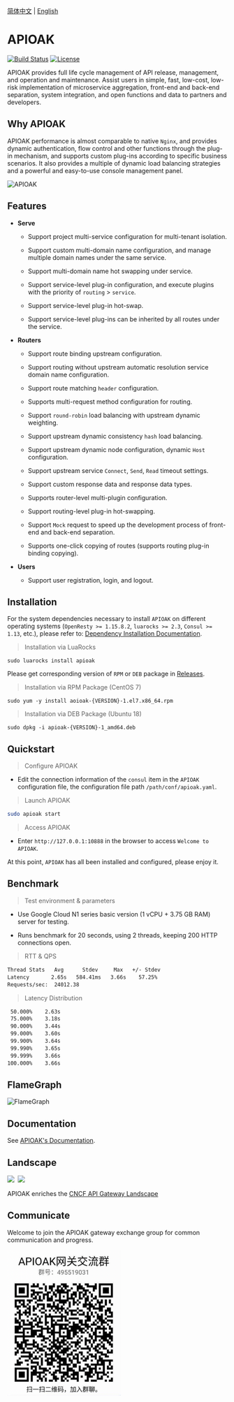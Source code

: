 [简体中文](README_CN.md) | [English](README.md)

# APIOAK

[![Build Status](https://travis-ci.org/apioak/apioak.svg?branch=master)](https://travis-ci.org/apioak/apioak)
[![License](https://img.shields.io/badge/License-Apache%202.0-blue.svg)](https://github.com/apioak/apioak/blob/master/LICENSE)

APIOAK provides full life cycle management of API release, management, and operation and maintenance. Assist users in simple, fast, low-cost, low-risk implementation of microservice aggregation, front-end and back-end separation, system integration, and open functions and data to partners and developers.


## Why APIOAK

APIOAK performance is almost comparable to native `Nginx`, and provides dynamic authentication, flow control and other functions through the plug-in mechanism, and supports custom plug-ins according to specific business scenarios. It also provides a multiple of dynamic load balancing strategies and a powerful and easy-to-use console management panel.

![APIOAK](doc/images/APIOAK-process.png)


## Features

- **Serve**

  - Support project multi-service configuration for multi-tenant isolation.

  - Support custom multi-domain name configuration, and manage multiple domain names under the same service.

  - Support multi-domain name hot swapping under service.

  - Support service-level plug-in configuration, and execute plugins with the priority of `routing` > `service`.

  - Support service-level plug-in hot-swap.

  - Support service-level plug-ins can be inherited by all routes under the service.

- **Routers**

  - Support route binding upstream configuration.

  - Support routing without upstream automatic resolution service domain name configuration.

  - Support route matching `header` configuration.

  - Supports multi-request method configuration for routing.

  - Support `round-robin` load balancing with upstream dynamic weighting.

  - Support upstream dynamic consistency `hash` load balancing.

  - Support upstream dynamic node configuration, dynamic `Host` configuration.

  - Support upstream service `Connect`, `Send`, `Read` timeout settings.

  - Support custom response data and response data types.

  - Supports router-level multi-plugin configuration.

  - Support routing-level plug-in hot-swapping.

  - Support `Mock` request to speed up the development process of front-end and back-end separation.

  - Supports one-click copying of routes (supports routing plug-in binding copying).

- **Users**

  - Support user registration, login, and logout.


## Installation

For the system dependencies necessary to install `APIOAK` on different operating systems (`OpenResty >= 1.15.8.2`, `luarocks >= 2.3`, `Consul >= 1.13`, etc.), please refer to: [Dependency Installation Documentation]( doc/en_US/install-dependencies.md).

> Installation via LuaRocks

```shell
sudo luarocks install apioak
```

Please get corresponding version of `RPM` or `DEB` package in [Releases](https://github.com/apioak/apioak/releases).

> Installation via RPM Package (CentOS 7)

```shell
sudo yum -y install aoioak-{VERSION}-1.el7.x86_64.rpm
```

> Installation via DEB Package (Ubuntu 18)

```shell
sudo dpkg -i apioak-{VERSION}-1_amd64.deb
```

## Quickstart

> Configure APIOAK

- Edit the connection information of the `consul` item in the `APIOAK` configuration file, the configuration file path `/path/conf/apioak.yaml`.

> Launch APIOAK

```bash
sudo apioak start
```

> Access APIOAK

- Enter `http://127.0.0.1:10888` in the browser to access `Welcome to APIOAK`.

At this point, `APIOAK` has all been installed and configured, please enjoy it.


## Benchmark

> Test environment & parameters

- Use Google Cloud N1 series basic version (1 vCPU + 3.75 GB RAM) server for testing.

- Runs benchmark for 20 seconds, using 2 threads, keeping 200 HTTP connections open.

> RTT & QPS

```bash
Thread Stats   Avg      Stdev     Max   +/- Stdev
Latency       2.65s   584.41ms   3.66s    57.25%
Requests/sec:  24012.38
```

> Latency Distribution

```bash
 50.000%    2.63s 
 75.000%    3.18s 
 90.000%    3.44s 
 99.000%    3.60s 
 99.900%    3.64s 
 99.990%    3.65s 
 99.999%    3.66s 
100.000%    3.66s
```

## FlameGraph

![FlameGraph](doc/images/APIOAK-flamegraph.svg)


## Documentation

See [APIOAK's Documentation](https://github.com/apioak/apioak-document).


## Landscape

<img src="https://landscape.cncf.io/images/left-logo.svg" width="150">&nbsp;&nbsp;<img src="https://landscape.cncf.io/images/right-logo.svg" width="200" />

APIOAK enriches the [CNCF API Gateway Landscape](https://landscape.cncf.io/card-mode?category=api-gateway&grouping=category)


## Communicate

Welcome to join the APIOAK gateway exchange group for common communication and progress.

<img width="260px;" src="./doc/images/APIOAK-QQ.png">
